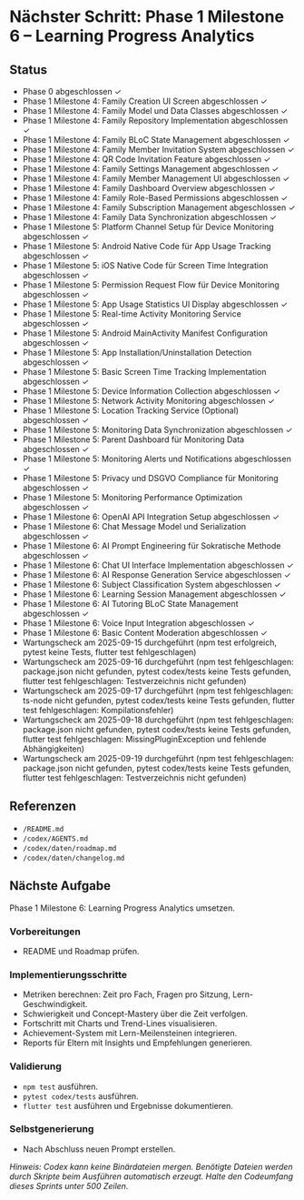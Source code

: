 # Nächster Schritt: Phase 1 Milestone 6 – Learning Progress Analytics

## Status
- Phase 0 abgeschlossen ✓
- Phase 1 Milestone 4: Family Creation UI Screen abgeschlossen ✓
- Phase 1 Milestone 4: Family Model und Data Classes abgeschlossen ✓
- Phase 1 Milestone 4: Family Repository Implementation abgeschlossen ✓
- Phase 1 Milestone 4: Family BLoC State Management abgeschlossen ✓
- Phase 1 Milestone 4: Family Member Invitation System abgeschlossen ✓
- Phase 1 Milestone 4: QR Code Invitation Feature abgeschlossen ✓
- Phase 1 Milestone 4: Family Settings Management abgeschlossen ✓
- Phase 1 Milestone 4: Family Member Management UI abgeschlossen ✓
- Phase 1 Milestone 4: Family Dashboard Overview abgeschlossen ✓
- Phase 1 Milestone 4: Family Role-Based Permissions abgeschlossen ✓
- Phase 1 Milestone 4: Family Subscription Management abgeschlossen ✓
- Phase 1 Milestone 4: Family Data Synchronization abgeschlossen ✓
- Phase 1 Milestone 5: Platform Channel Setup für Device Monitoring abgeschlossen ✓
- Phase 1 Milestone 5: Android Native Code für App Usage Tracking abgeschlossen ✓
- Phase 1 Milestone 5: iOS Native Code für Screen Time Integration abgeschlossen ✓
- Phase 1 Milestone 5: Permission Request Flow für Device Monitoring abgeschlossen ✓
- Phase 1 Milestone 5: App Usage Statistics UI Display abgeschlossen ✓
- Phase 1 Milestone 5: Real-time Activity Monitoring Service abgeschlossen ✓
- Phase 1 Milestone 5: Android MainActivity Manifest Configuration abgeschlossen ✓
- Phase 1 Milestone 5: App Installation/Uninstallation Detection abgeschlossen ✓
- Phase 1 Milestone 5: Basic Screen Time Tracking Implementation abgeschlossen ✓
- Phase 1 Milestone 5: Device Information Collection abgeschlossen ✓
- Phase 1 Milestone 5: Network Activity Monitoring abgeschlossen ✓
- Phase 1 Milestone 5: Location Tracking Service (Optional) abgeschlossen ✓
- Phase 1 Milestone 5: Monitoring Data Synchronization abgeschlossen ✓
- Phase 1 Milestone 5: Parent Dashboard für Monitoring Data abgeschlossen ✓
- Phase 1 Milestone 5: Monitoring Alerts und Notifications abgeschlossen ✓
- Phase 1 Milestone 5: Privacy und DSGVO Compliance für Monitoring abgeschlossen ✓
- Phase 1 Milestone 5: Monitoring Performance Optimization abgeschlossen ✓
- Phase 1 Milestone 6: OpenAI API Integration Setup abgeschlossen ✓
- Phase 1 Milestone 6: Chat Message Model und Serialization abgeschlossen ✓
- Phase 1 Milestone 6: AI Prompt Engineering für Sokratische Methode abgeschlossen ✓
- Phase 1 Milestone 6: Chat UI Interface Implementation abgeschlossen ✓
- Phase 1 Milestone 6: AI Response Generation Service abgeschlossen ✓
- Phase 1 Milestone 6: Subject Classification System abgeschlossen ✓
- Phase 1 Milestone 6: Learning Session Management abgeschlossen ✓
- Phase 1 Milestone 6: AI Tutoring BLoC State Management abgeschlossen ✓
- Phase 1 Milestone 6: Voice Input Integration abgeschlossen ✓
- Phase 1 Milestone 6: Basic Content Moderation abgeschlossen ✓
- Wartungscheck am 2025-09-15 durchgeführt (npm test erfolgreich, pytest keine Tests, flutter test fehlgeschlagen)
- Wartungscheck am 2025-09-16 durchgeführt (npm test fehlgeschlagen: package.json nicht gefunden, pytest codex/tests keine Tests gefunden, flutter test fehlgeschlagen: Testverzeichnis nicht gefunden)
- Wartungscheck am 2025-09-17 durchgeführt (npm test fehlgeschlagen: ts-node nicht gefunden, pytest codex/tests keine Tests gefunden, flutter test fehlgeschlagen: Kompilationsfehler)
- Wartungscheck am 2025-09-18 durchgeführt (npm test fehlgeschlagen: package.json nicht gefunden, pytest codex/tests keine Tests gefunden, flutter test fehlgeschlagen: MissingPluginException und fehlende Abhängigkeiten)
- Wartungscheck am 2025-09-19 durchgeführt (npm test fehlgeschlagen: package.json nicht gefunden, pytest codex/tests keine Tests gefunden, flutter test fehlgeschlagen: Testverzeichnis nicht gefunden)

## Referenzen
- `/README.md`
- `/codex/AGENTS.md`
- `/codex/daten/roadmap.md`
- `/codex/daten/changelog.md`

## Nächste Aufgabe
Phase 1 Milestone 6: Learning Progress Analytics umsetzen.

### Vorbereitungen
- README und Roadmap prüfen.

### Implementierungsschritte
- Metriken berechnen: Zeit pro Fach, Fragen pro Sitzung, Lern-Geschwindigkeit.
- Schwierigkeit und Concept-Mastery über die Zeit verfolgen.
- Fortschritt mit Charts und Trend-Lines visualisieren.
- Achievement-System mit Lern-Meilensteinen integrieren.
- Reports für Eltern mit Insights und Empfehlungen generieren.

### Validierung
- `npm test` ausführen.
- `pytest codex/tests` ausführen.
- `flutter test` ausführen und Ergebnisse dokumentieren.

### Selbstgenerierung
- Nach Abschluss neuen Prompt erstellen.

*Hinweis: Codex kann keine Binärdateien mergen. Benötigte Dateien werden durch Skripte beim Ausführen automatisch erzeugt. Halte den Codeumfang dieses Sprints unter 500 Zeilen.*
